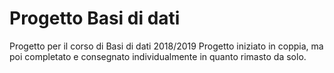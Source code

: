 # Progetto Basi di dati

Progetto per il corso di Basi di dati 2018/2019 
Progetto iniziato in coppia, ma poi completato e consegnato individualmente in quanto rimasto da solo.